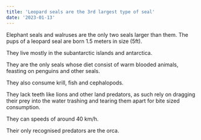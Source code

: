 ```yaml
---
title: 'Leopard seals are the 3rd largest type of seal'
date: '2023-01-13'
---
```


Elephant seals and walruses are the only two seals larger than them. The pups
of a leopard seal are born 1.5 meters in size (5ft). 

They live mostly in the subantarctic islands and antarctica. 

They are the only
seals whose diet consist of warm blooded animals, feasting on penguins and
other seals. 

They also consume krill, fish and cephalopods. 

They lack teeth
like lions and other land predators, as such rely on dragging their prey into
the water trashing and tearing them apart for bite sized consumption. 

They can
speeds of around 40 km/h. 

Their only recognised predators are the orca. 
